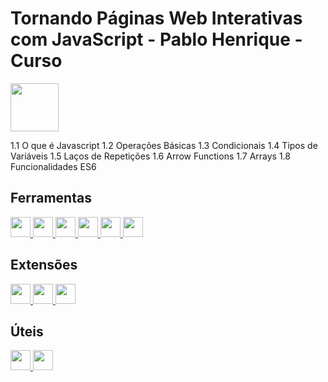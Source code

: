 # Tornando Páginas Web Interativas com JavaScript - Pablo Henrique - Curso

<img src="https://assets.dio.me/fzQHO1H_UaL3QTldTZgcAP6Thy6HmuFYCECb7rZMoUc/f:webp/h:77/q:80/w:77/L2NvdXJzZXMvYmFkZ2UvMDY1NDUwYWYtMWQ3OS00MTM2LTg0MDItZDYzZTE5MTk1ZDUwLnBuZw" width="77" height="77">

1.1 O que é Javascript
1.2 Operações Básicas
1.3 Condicionais
1.4 Tipos de Variáveis
1.5 Laços de Repetições
1.6 Arrow Functions
1.7 Arrays
1.8 Funcionalidades ES6

## Ferramentas

<a href="https://code.visualstudio.com/">
    <img src="https://code.visualstudio.com/assets/favicon.ico" width="32" height="32">
</a>

<a href="https://git-scm.com/">
    <img src="https://git-scm.com/favicon.ico" width="32" height="32">
</a>

<a href="https://nodejs.org/pt">
    <img src="https://nodejs.org/static/images/favicons/favicon.png" width="32" height="32">
</a>

<a href="https://www.npmjs.com/">
    <img src="https://static-production.npmjs.com/58a19602036db1daee0d7863c94673a4.png" width="32" height="32">
</a>

<a href="https://yarnpkg.com/">
    <img src="https://yarnpkg.com/img/yarn-favicon.svg" width="32" height="32">
</a>

<a href="https://chromewebstore.google.com/detail/react-developer-tools/fmkadmapgofadopljbjfkapdkoienihi">
    <img src="https://lh3.googleusercontent.com/TNijZW_Gp9MZ3eqXkve0YWDEiHV-a2IpSpD6IJzrV3Y76GJcLEyzX2regTLemXzBHbHVqkKuxnnWDT34Cp4sNh-Y=s120" width="32" height="32">
</a>

## Extensões

<a href="https://marketplace.visualstudio.com/items?itemName=eamodio.gitlens">
    <img src="https://eamodio.gallerycdn.vsassets.io/extensions/eamodio/gitlens/2025.7.105/1751361046708/Microsoft.VisualStudio.Services.Icons.Default" width="32" height="32">
</a>

<a href="https://marketplace.visualstudio.com/items?itemName=dsznajder.es7-react-js-snippets">
    <img src="https://dsznajder.gallerycdn.vsassets.io/extensions/dsznajder/es7-react-js-snippets/4.4.3/1645189962576/Microsoft.VisualStudio.Services.Icons.Default" width="32" height="32">
</a>

<a href="https://marketplace.visualstudio.com/items?itemName=ritwickdey.LiveServer">
    <img src="https://ritwickdey.gallerycdn.vsassets.io/extensions/ritwickdey/liveserver/5.7.9/1736542717282/Microsoft.VisualStudio.Services.Icons.Default" width="32" height="32">
</a>

## Úteis

<a href="https://www.w3schools.com/">
    <img src="https://www.w3schools.com/favicon.ico" width="32" height="32">
</a>

<a href="https://developer.mozilla.org/pt-BR/">
    <img src="https://developer.mozilla.org/favicon.ico" width="32" height="32">
</a>
